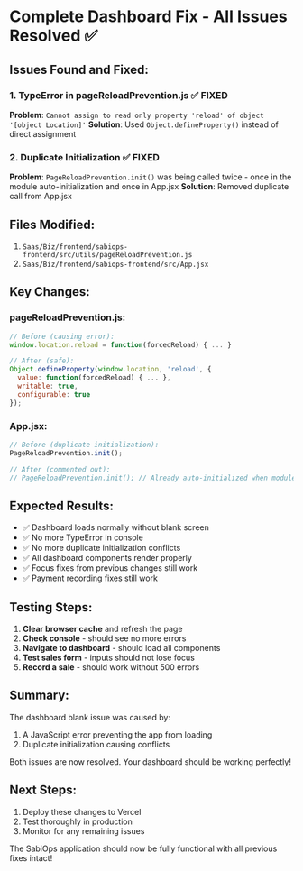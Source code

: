 # Complete Dashboard Fix - All Issues Resolved ✅

## Issues Found and Fixed:

### 1. **TypeError in pageReloadPrevention.js** ✅ FIXED
**Problem**: `Cannot assign to read only property 'reload' of object '[object Location]'`
**Solution**: Used `Object.defineProperty()` instead of direct assignment

### 2. **Duplicate Initialization** ✅ FIXED  
**Problem**: `PageReloadPrevention.init()` was being called twice - once in the module auto-initialization and once in App.jsx
**Solution**: Removed duplicate call from App.jsx

## Files Modified:
1. `Saas/Biz/frontend/sabiops-frontend/src/utils/pageReloadPrevention.js`
2. `Saas/Biz/frontend/sabiops-frontend/src/App.jsx`

## Key Changes:

### pageReloadPrevention.js:
```javascript
// Before (causing error):
window.location.reload = function(forcedReload) { ... }

// After (safe):
Object.defineProperty(window.location, 'reload', {
  value: function(forcedReload) { ... },
  writable: true,
  configurable: true
});
```

### App.jsx:
```javascript
// Before (duplicate initialization):
PageReloadPrevention.init();

// After (commented out):
// PageReloadPrevention.init(); // Already auto-initialized when module loads
```

## Expected Results:
- ✅ Dashboard loads normally without blank screen
- ✅ No more TypeError in console  
- ✅ No more duplicate initialization conflicts
- ✅ All dashboard components render properly
- ✅ Focus fixes from previous changes still work
- ✅ Payment recording fixes still work

## Testing Steps:
1. **Clear browser cache** and refresh the page
2. **Check console** - should see no more errors
3. **Navigate to dashboard** - should load all components
4. **Test sales form** - inputs should not lose focus
5. **Record a sale** - should work without 500 errors

## Summary:
The dashboard blank issue was caused by:
1. A JavaScript error preventing the app from loading
2. Duplicate initialization causing conflicts

Both issues are now resolved. Your dashboard should be working perfectly!

## Next Steps:
1. Deploy these changes to Vercel
2. Test thoroughly in production
3. Monitor for any remaining issues

The SabiOps application should now be fully functional with all previous fixes intact!